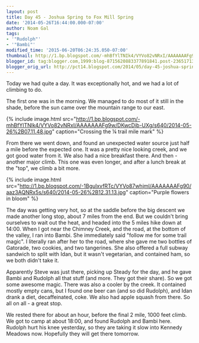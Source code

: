 ```yaml
---
layout: post
title: Day 45 - Joshua Spring to Fox Mill Spring
date: '2014-05-26T16:44:00.000-07:00'
author: Noam Gal
tags:
- '"Rudolph"'
- '"Bambi"'
modified_time: '2015-06-20T06:24:35.050-07:00'
thumbnail: http://1.bp.blogspot.com/-mhBfYlTNIk4/VYVo82vNRxI/AAAAAAAFg9w/DKwcDib-UXg/s72-c/2014-05-26%2B07.11.48.jpg
blogger_id: tag:blogger.com,1999:blog-8715620883377891841.post-2365171377285340558
blogger_orig_url: http://pct14.blogspot.com/2014/05/day-45-joshua-spring-to-fox-mill-spring.html
---
```


Today we had quite a day. It was exceptionally hot, and we had a lot of climbing to do.

The first one was in the morning. We managed to do most of it still in the shade, before the sun came over the mountain range to our east.
 
{% include image.html src="http://1.bp.blogspot.com/-mhBfYlTNIk4/VYVo82vNRxI/AAAAAAAFg9w/DKwcDib-UXg/s640/2014-05-26%2B07.11.48.jpg" caption="Crossing the ¼ trail mile mark" %}

From there we went down, and found an unexpected water source just half a mile before the expected one. It was a pretty nice looking creek, and we got good water from it. We also had a nice breakfast there. And then - another major climb. This one was even longer, and after a lunch break at the "top", we climb a bit more.
 
{% include image.html src="http://1.bp.blogspot.com/-1BgulxvfRTc/VYVo87whjmI/AAAAAAAFg90/aaz3AQNRx5s/s640/2014-05-26%2B12.31.13.jpg" caption="Purple flowers in bloom" %}

The day was getting very hot, so at the saddle before the big descent we made another long stop, about 7 miles from the end. But we couldn't bring ourselves to wait out the heat, and headed into the 5 miles hike down at 14:00. When I got near the Chimney Creek, and the road, at the bottom of the valley, I ran into Bambi. She immediately said "follow me for some trail magic". I literally ran after her to the road, where she gave me two bottles of Gatorade, two cookies, and two tangerines. She also offered a full subway sandwich to split with Idan, but it wasn't vegetarian, and contained ham, so we both didn't take it.

Apparently Steve was just there, picking up Steady for the day, and he gave Bambi and Rudolph all that stuff (and more. They got their share). So we got some awesome magic. There was also a cooler by the creek. It contained mostly empty cans, but I found one beer can (and so did Rudolph), and Idan drank a diet, decaffeinated, coke. We also had apple squash from there. So all on all - a great stop.

We rested there for about an hour, before the final 2 mile, 1000 feet climb. We got to camp at about 18:00, and found Rudolph and Bambi here. Rudolph hurt his knee yesterday, so they are taking it slow into Kennedy Meadows now. Hopefully they will get there tomorrow.
